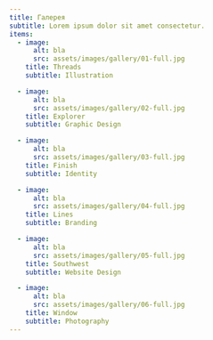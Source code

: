 ```yaml
---
title: Галерея
subtitle: Lorem ipsum dolor sit amet consectetur.
items:
  - image:
      alt: bla
      src: assets/images/gallery/01-full.jpg
    title: Threads
    subtitle: Illustration

  - image:
      alt: bla
      src: assets/images/gallery/02-full.jpg
    title: Explorer
    subtitle: Graphic Design

  - image:
      alt: bla
      src: assets/images/gallery/03-full.jpg
    title: Finish
    subtitle: Identity

  - image:
      alt: bla
      src: assets/images/gallery/04-full.jpg
    title: Lines
    subtitle: Branding

  - image:
      alt: bla
      src: assets/images/gallery/05-full.jpg
    title: Southwest
    subtitle: Website Design

  - image:
      alt: bla
      src: assets/images/gallery/06-full.jpg
    title: Window
    subtitle: Photography
---
```

